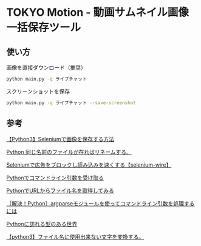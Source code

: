 # TOKYO Motion - 動画サムネイル画像一括保存ツール

## 使い方

画像を直接ダウンロード（推奨）

```sh
python main.py -q ライブチャット
```

スクリーンショットを保存

```sh
python main.py -q ライブチャット --save-screenshot
```

## 参考

[【Python3】Seleniumで画像を保存する方法](https://senablog.com/python-selenium-image-save/)

[Python 同じ名前のファイルが在ればリネームする。](https://qiita.com/mareku/items/d29fc9bd46f40264d815)

[Seleniumで広告をブロックし読み込みを速くする【selenium-wire】](https://www.zacoding.com/post/selenium-ad-block/)

[Pythonでコマンドライン引数を受け取る](https://qiita.com/taashi/items/07bf75201a074e208ae5)

[PythonでURLからファイル名を取得してみる](https://alicehimmel.hatenadiary.org/entry/20101121/1290316337)

[［解決！Python］argparseモジュールを使ってコマンドライン引数を処理するには](https://atmarkit.itmedia.co.jp/ait/articles/2201/11/news031.html)

[Pythonに訪れる型のある世界](https://www.w2solution.co.jp/tech/2022/04/14/python%E3%81%AB%E8%A8%AA%E3%82%8C%E3%82%8B%E5%9E%8B%E3%81%AE%E3%81%82%E3%82%8B%E4%B8%96%E7%95%8C/#:~:text=%E3%82%A2%E3%83%8E%E3%83%86%E3%83%BC%E3%82%B7%E3%83%A7%E3%83%B3%E3%81%A8%E3%81%84%E3%81%86%E8%A8%80%E8%91%89%E3%81%AF%E3%80%81%E3%80%8C%E6%B3%A8%E9%87%88,%E3%81%A8%E3%81%84%E3%81%86%E3%81%93%E3%81%A8%E3%81%AB%E3%81%AA%E3%82%8A%E3%81%BE%E3%81%99%E3%80%82)

[【python3】ファイル名に使用出来ない文字を変換する。](https://python-auto.com/2020/07/12/%E3%80%90python3%E3%80%91%E3%83%95%E3%82%A1%E3%82%A4%E3%83%AB%E5%90%8D%E3%81%AB%E4%BD%BF%E7%94%A8%E5%87%BA%E6%9D%A5%E3%81%AA%E3%81%84%E6%96%87%E5%AD%97%E3%82%92%E5%A4%89%E6%8F%9B%E3%81%99%E3%82%8B/)
